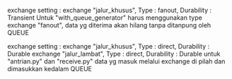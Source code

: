 exchange setting :
exchange "jalur_khusus", Type : fanout, Durability : Transient
Untuk "with_queue_generator" harus menggunakan type exchange "fanout", data yg diterima akan hilang tanpa ditanpung oleh QUEUE

exchange setting :
exchange "jalur_khusus", Type : direct, Durability : Durable
exchange "jalur_lambat", Type : direct, Durability : Durable
untuk "antrian.py" dan "receive.py" data yg masuk melalui exchange di pilah dan dimasukkan kedalam QUEUE